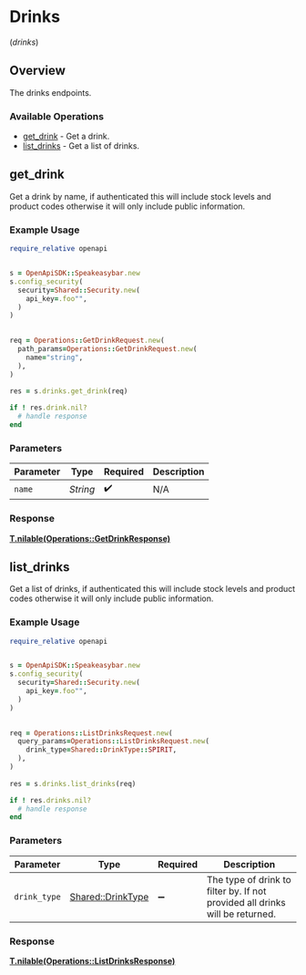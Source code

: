 # Drinks
(*drinks*)

## Overview

The drinks endpoints.

### Available Operations

* [get_drink](#get_drink) - Get a drink.
* [list_drinks](#list_drinks) - Get a list of drinks.

## get_drink

Get a drink by name, if authenticated this will include stock levels and product codes otherwise it will only include public information.

### Example Usage

```ruby
require_relative openapi


s = OpenApiSDK::Speakeasybar.new
s.config_security(
  security=Shared::Security.new(
    api_key=.foo"",
  )
)

   
req = Operations::GetDrinkRequest.new(
  path_params=Operations::GetDrinkRequest.new(
    name="string",
  ),
)
    
res = s.drinks.get_drink(req)

if ! res.drink.nil?
  # handle response
end

```

### Parameters

| Parameter          | Type               | Required           | Description        |
| ------------------ | ------------------ | ------------------ | ------------------ |
| `name`             | *String*           | :heavy_check_mark: | N/A                |


### Response

**[T.nilable(Operations::GetDrinkResponse)](../../models/operations/getdrinkresponse.md)**


## list_drinks

Get a list of drinks, if authenticated this will include stock levels and product codes otherwise it will only include public information.

### Example Usage

```ruby
require_relative openapi


s = OpenApiSDK::Speakeasybar.new
s.config_security(
  security=Shared::Security.new(
    api_key=.foo"",
  )
)

   
req = Operations::ListDrinksRequest.new(
  query_params=Operations::ListDrinksRequest.new(
    drink_type=Shared::DrinkType::SPIRIT,
  ),
)
    
res = s.drinks.list_drinks(req)

if ! res.drinks.nil?
  # handle response
end

```

### Parameters

| Parameter                                                                    | Type                                                                         | Required                                                                     | Description                                                                  |
| ---------------------------------------------------------------------------- | ---------------------------------------------------------------------------- | ---------------------------------------------------------------------------- | ---------------------------------------------------------------------------- |
| `drink_type`                                                                 | [Shared::DrinkType](../../models/shared/drinktype.md)                        | :heavy_minus_sign:                                                           | The type of drink to filter by. If not provided all drinks will be returned. |


### Response

**[T.nilable(Operations::ListDrinksResponse)](../../models/operations/listdrinksresponse.md)**

